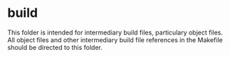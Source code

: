 # build

This folder is intended for intermediary build files, particulary object files. All object files and other intermediary build file references in the Makefile should be directed to this folder.